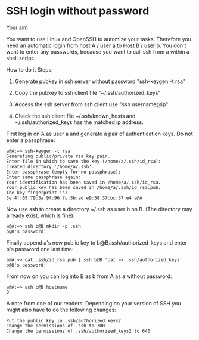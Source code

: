 SSH login without password
====

Your aim

You want to use Linux and OpenSSH to automize your tasks. Therefore you need an automatic login from host A / user a to Host B / user b. You don't want to enter any passwords, because you want to call ssh from a within a shell script. 

How to do it Steps:

1. Generate pubkey in ssh server without password "ssh-keygen -t rsa" 

2. Copy the pubkey to ssh client file "~/.ssh/authorized_keys" 

3. Access the ssh server from ssh client use "ssh username@ip" 

4. Check the ssh client file ~/.ssh/known_hosts and ~/.ssh/authorized_keys has the matched ip address. 

First log in on A as user a and generate a pair of authentication keys. Do not enter a passphrase: 


    a@A:~> ssh-keygen -t rsa
    Generating public/private rsa key pair.
    Enter file in which to save the key (/home/a/.ssh/id_rsa): 
    Created directory '/home/a/.ssh'.
    Enter passphrase (empty for no passphrase): 
    Enter same passphrase again: 
    Your identification has been saved in /home/a/.ssh/id_rsa.
    Your public key has been saved in /home/a/.ssh/id_rsa.pub.
    The key fingerprint is:
    3e:4f:05:79:3a:9f:96:7c:3b:ad:e9:58:37:bc:37:e4 a@A


Now use ssh to create a directory ~/.ssh as user b on B. (The directory may already exist, which is fine): 


    a@A:~> ssh b@B mkdir -p .ssh
    b@B's password: 


Finally append a's new public key to b@B:.ssh/authorized_keys and enter b's password one last time: 


    a@A:~> cat .ssh/id_rsa.pub | ssh b@B 'cat >> .ssh/authorized_keys'
    b@B's password: 


From now on you can log into B as b from A as a without password:


    a@A:~> ssh b@B hostname
    B


A note from one of our readers: Depending on your version of SSH you might also have to do the following changes:


    Put the public key in .ssh/authorized_keys2
    Change the permissions of .ssh to 700
    Change the permissions of .ssh/authorized_keys2 to 640


